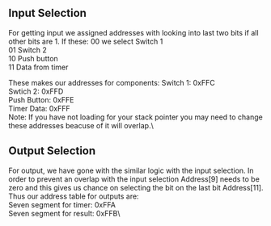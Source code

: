 ## Input Selection
For getting input we assigned addresses with looking into last two bits if all other bits are 1.
If these:
00 we select Switch 1 \
01 Switch 2\
10 Push button\
11 Data from timer

These makes our addresses for components:
Switch 1:       0xFFC\
Swtich 2:       0xFFD\
Push Button:    0xFFE\
Timer Data:     0xFFF\
Note: If you have not loading for your stack pointer you may need to change these addresses beacuse of it will overlap.\

## Output Selection
For output, we have gone with the similar logic with the input selection. In order to prevent an overlap with the input selection Address[9] needs to be zero and this gives us chance on selecting the bit on the last bit Address[11].
Thus our address table for outputs are:\
Seven segment for timer:    0xFFA\
Seven segment for result:   0xFFB\




